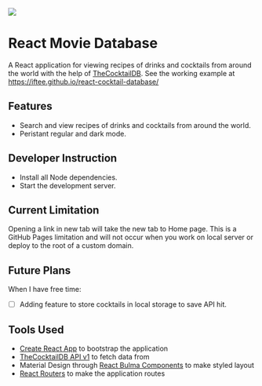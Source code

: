 ![](https://repository-images.githubusercontent.com/247062691/88817600-6556-11ea-83e6-5f6ffe6294f4)
# React Movie Database
A React application for viewing recipes of drinks and cocktails from around the world with the help of [TheCocktailDB](https://www.thecocktaildb.com).
See the working example at https://iftee.github.io/react-cocktail-database/

## Features
- Search and view recipes of drinks and cocktails from around the world.
- Peristant regular and dark mode.

## Developer Instruction
- Install all Node dependencies.
- Start the development server.

## Current Limitation
Opening a link in new tab will take the new tab to Home page. This is a GitHub Pages limitation and will not occur when you work on local server or deploy to the root of a custom domain.

## Future Plans
When I have free time:
- [ ] Adding feature to store cocktails in local storage to save API hit.

## Tools Used
- [Create React App](https://create-react-app.dev) to bootstrap the application
- [TheCocktailDB API v1](https://www.thecocktaildb.com/api.php) to fetch data from
- Material Design through [React Bulma Components](https://material-ui.com) to make styled layout
- [React Routers](https://github.com/ReactTraining/react-router) to make the application routes